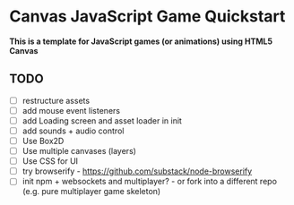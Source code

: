 # Canvas JavaScript Game Quickstart

**This is a template for JavaScript games (or animations) using HTML5 Canvas**

## TODO
- [ ] restructure assets
- [ ] add mouse event listeners
- [ ] add Loading screen and asset loader in init
- [ ] add sounds + audio control
- [ ] Use Box2D
- [ ] Use multiple canvases (layers)
- [ ] Use CSS for UI
- [ ] try browserify - https://github.com/substack/node-browserify
- [ ] init npm + websockets and multiplayer? - or fork into a different repo (e.g. pure multiplayer game skeleton)
